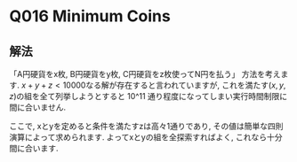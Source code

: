 # Q016 Minimum Coins

## 解法
「A円硬貨をx枚, B円硬貨をy枚, C円硬貨をz枚使ってN円を払う」 方法を考えます. $x+y+z < 10000$なる解が存在すると言われていますが, これを満たす$(x,y,z)$の組を全て列挙しようとすると 10^11 通り程度になってしまい実行時間制限に間に合いません.

ここで, xとyを定めると条件を満たすzは高々1通りであり, その値は簡単な四則演算によって求められます. よってxとyの組を全探索すればよく, これなら十分間に合います.